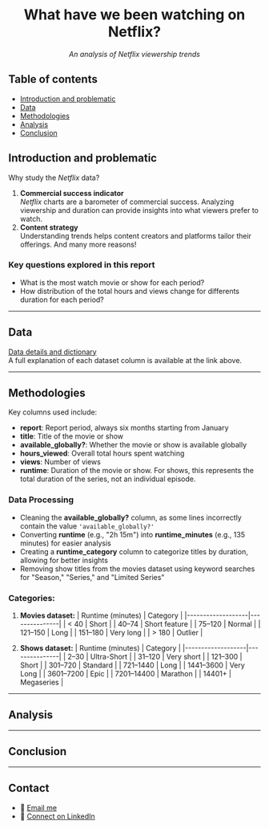 <div align="center">

# What have we been watching on Netflix?   
*An analysis of Netflix viewership trends*

</div>

## Table of contents
- [Introduction and problematic](#introduction-and-problematic)  
- [Data](#data)  
- [Methodologies](#methodologies)  
- [Analysis](#analysis)  
- [Conclusion](#conclusion)


## Introduction and problematic  
Why study the *Netflix* data?   
1. **Commercial success indicator**   
  *Netflix* charts are a barometer of commercial success. Analyzing viewership and duration can provide insights into what viewers prefer to watch.
2. **Content strategy**    
   Understanding trends helps content creators and platforms tailor their offerings.
And many more reasons! 

### Key questions explored in this report  
- What is the most watch movie or show for each period?
- How distribution of the total hours and views change for differents duration for each period?

---

## Data   
[Data details and dictionary](https://github.com/rfordatascience/tidytuesday/blob/main/data/2025/2025-07-29/readme.md)  
A full explanation of each dataset column is available at the link above.  

---

## Methodologies
Key columns used include:
- **report**: Report period, always six months starting from January
- **title**: Title of the movie or show
- **available_globally?**: Whether the movie or show is available globally
- **hours_viewed**: Overall total hours spent watching
- **views**: Number of views
- **runtime**: Duration of the movie or show. For shows, this represents the total duration of the series, not an individual episode.

### Data Processing
- Cleaning the **available_globally?** column, as some lines incorrectly contain the value `'available_globally?'`
- Converting **runtime** (e.g., "2h 15m") into **runtime_minutes** (e.g., 135 minutes) for easier analysis
- Creating a **runtime_category** column to categorize titles by duration, allowing for better insights
- Removing show titles from the movies dataset using keyword searches for "Season," "Series," and "Limited Series"

### Categories:
1. **Movies dataset:**
   | Runtime (minutes) | Category      |
   |-------------------|---------------|
   | < 40              | Short         |
   | 40–74             | Short feature |
   | 75–120            | Normal        |
   | 121–150           | Long          |
   | 151–180           | Very long     |
   | > 180             | Outlier       |

2. **Shows dataset:**
   | Runtime (minutes) | Category      |
   |-------------------|---------------|
   | 2–30              | Ultra-Short   |
   | 31–120            | Very short    |
   | 121–300           | Short         |
   | 301–720           | Standard      |
   | 721–1440          | Long          |
   | 1441–3600         | Very Long     |
   | 3601–7200         | Epic          |
   | 7201–14400        | Marathon      |
   | 14401+            | Megaseries    |

   
---

## Analysis

---

## Conclusion

---
## Contact   
- 📧 [Email me](mailto:67912775+FabienHaury@users.noreply.github.com)
- 💼 [Connect on LinkedIn](https://www.linkedin.com/in/fabienhaury/)
